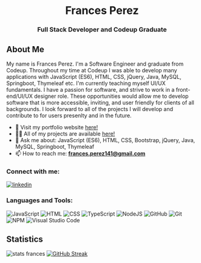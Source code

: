 <h1 align="center">Frances Perez</h1>
<h3 align="center">Full Stack Developer and Codeup Graduate</h3>

## About Me

My name is Frances Perez. I'm a Software Engineer and graduate from Codeup. Throughout my time at Codeup I was able to develop many applications with JavaScript (ES6), HTML, CSS, jQuery, Java, MySQL, Springboot, Thymeleaf etc. I'm currently teaching myself UI/UX fundamentals. 
I have a passion for software, and strive to work in a front-end/UI/UX designer role. These opportunities would allow me to develop software that is more accessible, inviting, and user friendly for clients of all backgrounds. I look forward to all of the projects I will develop and contribute to for users presenlty and in the future. 
- 🎨 Visit my portfolio website [here!](https://francesperez.tech)
- 👨‍💻 All of my projects are available [here!](https://github.com/francesperez?tab=repositories)
- 💬 Ask me about: JavaScript (ES6), HTML, CSS, Bootstrap, jQuery, Java, MySQL, Springboot, Thymeleaf
- 📫 How to reach me: **frances.perez141@gmail.com**
<h3 align="left">Connect with me:</h3>
<p>
  <a href="https://www.linkedin.com/in/francesperez141/" target="_blank"><img alt="linkedin" src="https://img.shields.io/badge/-LinkedIn-black.svg?style=for-the-badge&logo=linkedin&colorB=1C5D99"/></a>
  
<h3 align="left">Languages and Tools:</h3>

![JavaScript](https://img.shields.io/badge/javascript-%23323330.svg?logo=javascript&logoColor=%23F7DF1E&style=for-the-badge)
![HTML](https://img.shields.io/badge/HTML5-E34F26?style=for-the-badge&logo=html5&logoColor=white)
![CSS](https://img.shields.io/badge/CSS3-1572B6?style=for-the-badge&logo=css3&logoColor=white)
![TypeScript](https://img.shields.io/badge/typescript-%23007ACC.svg?style=for-the-badge&logo=typescript&logoColor=white)
![NodeJS](https://img.shields.io/badge/node.js-6DA55F?style=for-the-badge&logo=node.js&logoColor=white)
![GitHub](https://img.shields.io/badge/github-%23121011.svg?style=for-the-badge&logo=github&logoColor=white)
![Git](https://img.shields.io/badge/git-%23F05033.svg?style=for-the-badge&logo=git&logoColor=white)
![NPM](https://img.shields.io/badge/NPM-%23000000.svg?style=for-the-badge&logo=npm&logoColor=white)
![Visual Studio Code](https://img.shields.io/badge/visual%20studio%20code-%230078d7.svg?logo=visual-studio-code&logoColor=white&style=for-the-badge)



## Statistics
![stats frances](https://github-readme-stats.vercel.app/api/top-langs?username=francesperez&show_icons=true&locale=en&layout=compact&theme=noctis_minimus)
[![GitHub Streak](https://streak-stats.demolab.com?user=francesperez&theme=blueberry_duo)](https://git.io/streak-stats)
